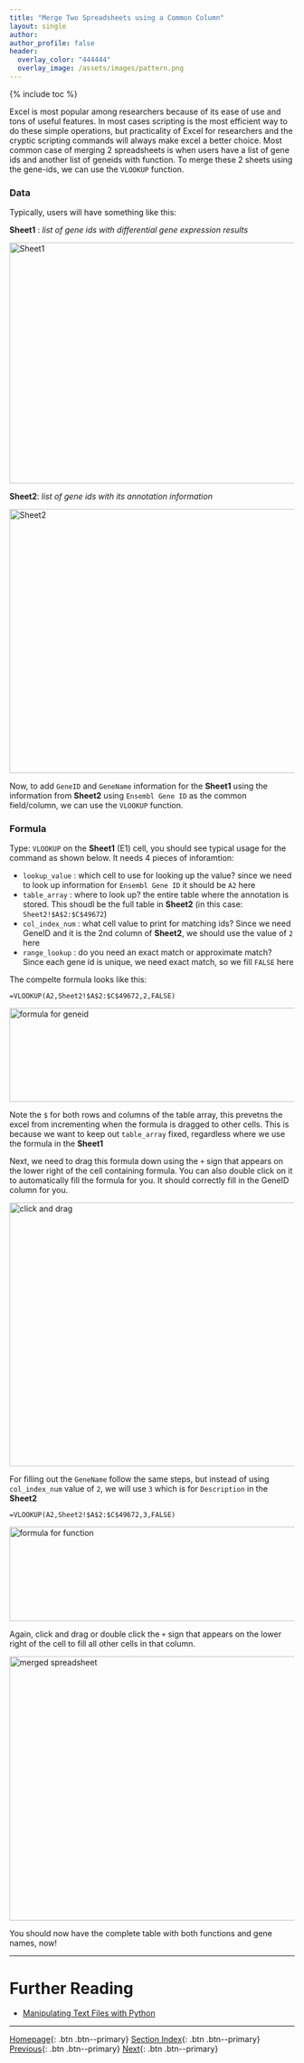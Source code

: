 ```yaml
---
title: "Merge Two Spreadsheets using a Common Column"
layout: single
author:
author_profile: false
header:
  overlay_color: "444444"
  overlay_image: /assets/images/pattern.png
---
```


{% include toc %}

Excel is most popular among researchers because of its ease of use and tons of useful features. In most cases scripting is the most efficient way to do these simple operations, but practicality of Excel for researchers and the cryptic scripting commands will always make excel a better choice. Most common case of merging 2 spreadsheets is when users have a list of gene ids and another list of geneids with function. To merge these 2 sheets using the gene-ids, we can use the `VLOOKUP` function.

### Data ###

Typically, users will have something like this:

 __Sheet1__ : _list of gene ids with differential gene expression results_

<img src="assets/images/Fig1_sheet1.png" width="1030" height="426" alt="Sheet1"  />


 __Sheet2__: _list of gene ids with its annotation information_

<img src="assets/images/Fig2_sheet2.png" width="981" height="467" alt="Sheet2"  />

Now, to add `GeneID` and `GeneName` information for the __Sheet1__ using the information from __Sheet2__ using `Ensembl Gene ID` as the common field/column, we can use the `VLOOKUP` function.

### Formula ###

Type: `VLOOKUP` on the __Sheet1__ (E1) cell, you should see typical usage for the command as shown below. It needs 4 pieces of inforamtion:

  * `lookup_value` : which cell to use for looking up the value? since we need to look up information for `Ensembl Gene ID` it should be `A2` here
  * `table_array` : where to look up? the entire table where the annotation is stored. This shoudl be the full table in __Sheet2__ (in this case: `Sheet2!$A$2:$C$49672`)
  * `col_index_num` : what cell value to print for matching ids? Since we need GeneID and it is the 2nd column of __Sheet2__, we should use the value of `2` here
  * `range_lookup` : do you need an exact match or approximate match? Since each gene id is unique, we need exact match, so we fill `FALSE` here

The compelte formula looks like this:


```
=VLOOKUP(A2,Sheet2!$A$2:$C$49672,2,FALSE)
```

<img src="assets/images/Fig3_Formula.png" width="1030" height="166" alt="formula for geneid"  />

Note the `$` for both rows and columns of the table array, this prevetns the excel from incrementing when the formula is dragged to other cells. This is because we want to keep out `table_array` fixed, regardless where we use the formula in the __Sheet1__

Next, we need to drag this formula down using the `+` sign that appears on the lower right of the cell containing formula. You can also double click on it to automatically fill the formula for you. It should correctly fill in the GeneID column for you.

<img src="assets/images/Fig4_drag1.png" width="902" height="466" alt="click and drag"  />

For filling out the `GeneName` follow the same steps, but instead of using `col_index_num` value of `2`, we will use `3` which is for `Description` in the __Sheet2__

```
=VLOOKUP(A2,Sheet2!$A$2:$C$49672,3,FALSE)
```

<img src="assets/images/Fig5_formla2.png" width="1158" height="167" alt="formula for function"  />

Again, click and drag or double click the `+` sign that appears on the lower right of the cell to fill all other cells in that column.

<img src="assets/images/Fig7_merged.png" width="1286" height="467" alt="merged spreadsheet"  />

You should now have the complete table with both functions and gene names, now!



___
# Further Reading
* [Manipulating Text Files with Python](../02-PYTHON/01-manipulate-data-with-python)


___

[Homepage](../../../index.md){: .btn  .btn--primary}
[Section Index](../../00-DataParsing-LandingPage){: .btn  .btn--primary}
[Previous](04-tutorial-create-index-for-all-worksheets){: .btn  .btn--primary}
[Next](../02-PYTHON/01-manipulate-data-with-python){: .btn  .btn--primary}
